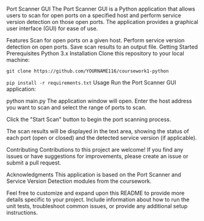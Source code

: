 Port Scanner GUI
The Port Scanner GUI is a Python application that allows users to scan for open ports on a specified host and perform service version detection on those open ports. The application provides a graphical user interface (GUI) for ease of use.

Features
Scan for open ports on a given host.
Perform service version detection on open ports.
Save scan results to an output file.
Getting Started
Prerequisites
Python 3.x
Installation
Clone this repository to your local machine:

```git clone https://github.com/YOURNAME116/coursework1-python```




`pip install -r requirements.txt`
Usage
Run the Port Scanner GUI application:

python main.py
The application window will open. Enter the host address you want to scan and select the range of ports to scan.

Click the "Start Scan" button to begin the port scanning process.

The scan results will be displayed in the text area, showing the status of each port (open or closed) and the detected service version (if applicable).



Contributing
Contributions to this project are welcome! If you find any issues or have suggestions for improvements, please create an issue or submit a pull request.


Acknowledgments
This application is based on the Port Scanner and Service Version Detection modules from the coursework.

Feel free to customize and expand upon this README to provide more details specific to your project. Include information about how to run the unit tests, troubleshoot common issues, or provide any additional setup instructions.
